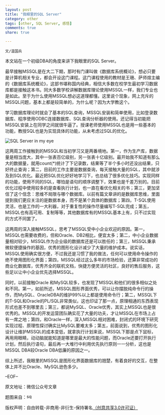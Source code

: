 ```yaml
---
layout: post
title: "我眼里的SQL Server"
category: other
tags: [other, SQL Server, 感悟]
comments: true
share: true

---
```


`文/温国兵`

本文站在一个初级DBA的角度来讲下我眼里的SQL Server。

最早接触MSSQL是在大二下期，那时有门课叫做《数据库系统概论》，想必只要是计算机相关专业，都会开设这门课程。这门课程使用的教材是王珊、萨师煊主编的《数据库系统概论》，这部书堪称国内经典，相信大多数在校学生最初学习数据库都是接触这本书。同大多数学校讲解数据库理论使用MSSQL一样，我们专业也是如此。至于为什么使用MSSQL想必这道理都懂。这里说个现象，网上充斥的MSSQL问题，基本上都是较简单的，为什么呢？因为大学教这个。

学习数据库理论时就会了基本的SQL查询，MSSQL安装和简单使用，比如登录数据库、程序使用ODBC连接数据库、SQL查询分析器的使用。还记得当初能把MSSQL安装上在同学之间就很牛逼了。授课老师使用MSSQL也是用一些基本的功能，教授SQL也是为实现具体的功能，从未考虑过SQL的优化。

![SQL Server in my eye](http://i.imgur.com/iI2jZCK.jpg)

这两周工作接触到的MSSQL和当初学习又是两番境地。第一，作为生产库，数据量是相当庞大，其中一张表百亿级别，另一张表十亿级别。最开始我不知道有那么大的数据量，就用count(*)统计了下记录数，结果等了半个多小时还没出结果，只好终止查询；第二，目前的工作主要是数据查询，每天接触大量的SQL，其中就涉及到SQL优化。最近把SQL优化好好地学习下，也总结了很多优化技巧。实现同样的功能，使用不同的SQL，哪怕是语句的顺序调整下，效果也是千差万别的。目前优化过程中使用较多的是查看执行计划，也一直在看优化相关的书；第三，更加坚信了这个信念：思维不局限与哪个数据库。以前有篇文章讲的是数据库思维，里面提到我们更应关注的是数据本身，而不是某个具体的数据库；第四，T-SQL使用灵活，也是工作的一大利器，对于重复性的操作尽量编写T-SQL完成；第五，MSSQL也有高可用、复制等等，其他数据库有的MSSQL基本上有，只不过实现的方式不同罢了。

这两周的深入接触MSSQL，思考了MSSQL受中小企业欢迎的原因。第一，MSSQL也需要收费的，但和Oracle、DB2相比，便宜太多；第二，中小企业数据量相对较少，MSSQL作为企业级的数据库还是可以胜任的；第三，MSSQL秉承微软便捷操作的基因，优秀的图形化设计减少了大量的维护成本。说实话，MSSQL使用确实很方便，不过我还是习惯了我的做法，任何可以使用命令操作的绝不使用图形化界面；第四，MSSQL经过这么多年的市场检验，还算非常成功的商业化数据库，优秀齐全的联机文档，快捷方便灵活的社区，良好的售后服务，这些足以让中小企业优先选择MSSQL。

同时，以前接触Oracle 和MySQL较多，也发现了MSSQL和他们的很多相似之处和不同。第一，如前所述，MSSQL图形界面优秀，可以让你摆脱纯命令行的操作，而MySQL、OracleDBA的维护99%以上都是使用命令行；第二，MSSQL下的T-SQL和Oracle的PL/SQL非常类似，这也印证了那一点，原理相通的东西表现形式也差不到哪里去；第三，都说MySQL、Oracle优秀，其实上MSSQL也是很优秀的。MSSQL的开发运营团队确实花了大量的功夫，才让MSSQL在市场上占有一席之地；第四，和Oracle一样，深入MSSQL相对困难，封闭式的环境下研究实现过程、原理性探讨确实比MySQL要难太多；第五，前面说到，优秀的图形化设计让维护MSSQL的成本变低，就拿执行计划来说，MSSQL下那是点下鼠标，再用用眼睛，动动脑就能知道是哪里是最大的性能问题，而Oracle还要打开执行计划，然后执行语句，最后再一大堆行中利用优先执行原则一一分析，这也是MSSQL DBA较Oracle DBA低廉的原因之一。

综上所述，我眼里的MSSQL是图形化界面数据库的翘楚，有着良好的交互，在整体上并不比Oracle、MySQL逊色多少。

–EOF–

原文地址：微信公众号文章

题图来自：<a href="http://invisibleflamelight.wordpress.com/2013/03/09/sql-server-como-resolver-problemas-relacionados-a-conflitos-de-collation/" target="_blank"><img src="http://i.imgur.com/kG2Wr20.png" title="sql server in my eye" border="0" alt="sql server in my eye" height="16px" width="16px" /></a>

版权声明：自由转载-非商用-非衍生-保持署名<a href="http://creativecommons.org/licenses/by-nc-nd/3.0/deed.zh" target="_blank">（创意共享3.0许可证）</a>
